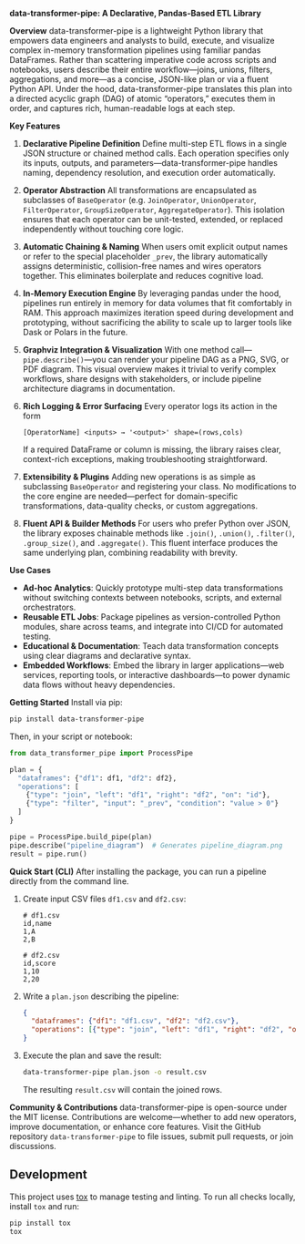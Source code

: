**data-transformer-pipe: A Declarative, Pandas-Based ETL Library**

**Overview**
data-transformer-pipe is a lightweight Python library that empowers data engineers and analysts to build, execute, and visualize complex in-memory transformation pipelines using familiar pandas DataFrames. Rather than scattering imperative code across scripts and notebooks, users describe their entire workflow—joins, unions, filters, aggregations, and more—as a concise, JSON-like plan or via a fluent Python API. Under the hood, data-transformer-pipe translates this plan into a directed acyclic graph (DAG) of atomic “operators,” executes them in order, and captures rich, human-readable logs at each step.

**Key Features**

1. **Declarative Pipeline Definition**
   Define multi-step ETL flows in a single JSON structure or chained method calls. Each operation specifies only its inputs, outputs, and parameters—data-transformer-pipe handles naming, dependency resolution, and execution order automatically.

2. **Operator Abstraction**
   All transformations are encapsulated as subclasses of `BaseOperator` (e.g. `JoinOperator`, `UnionOperator`, `FilterOperator`, `GroupSizeOperator`, `AggregateOperator`). This isolation ensures that each operator can be unit-tested, extended, or replaced independently without touching core logic.

3. **Automatic Chaining & Naming**
   When users omit explicit output names or refer to the special placeholder `_prev`, the library automatically assigns deterministic, collision-free names and wires operators together. This eliminates boilerplate and reduces cognitive load.

4. **In-Memory Execution Engine**
   By leveraging pandas under the hood, pipelines run entirely in memory for data volumes that fit comfortably in RAM. This approach maximizes iteration speed during development and prototyping, without sacrificing the ability to scale up to larger tools like Dask or Polars in the future.

5. **Graphviz Integration & Visualization**
   With one method call—`pipe.describe()`—you can render your pipeline DAG as a PNG, SVG, or PDF diagram. This visual overview makes it trivial to verify complex workflows, share designs with stakeholders, or include pipeline architecture diagrams in documentation.

6. **Rich Logging & Error Surfacing**
   Every operator logs its action in the form

   ```
   [OperatorName] <inputs> → '<output>' shape=(rows,cols)
   ```

   If a required DataFrame or column is missing, the library raises clear, context-rich exceptions, making troubleshooting straightforward.

7. **Extensibility & Plugins**
   Adding new operations is as simple as subclassing `BaseOperator` and registering your class. No modifications to the core engine are needed—perfect for domain-specific transformations, data-quality checks, or custom aggregations.

8. **Fluent API & Builder Methods**
   For users who prefer Python over JSON, the library exposes chainable methods like `.join()`, `.union()`, `.filter()`, `.group_size()`, and `.aggregate()`. This fluent interface produces the same underlying plan, combining readability with brevity.

**Use Cases**

* **Ad-hoc Analytics**: Quickly prototype multi-step data transformations without switching contexts between notebooks, scripts, and external orchestrators.
* **Reusable ETL Jobs**: Package pipelines as version-controlled Python modules, share across teams, and integrate into CI/CD for automated testing.
* **Educational & Documentation**: Teach data transformation concepts using clear diagrams and declarative syntax.
* **Embedded Workflows**: Embed the library in larger applications—web services, reporting tools, or interactive dashboards—to power dynamic data flows without heavy dependencies.

**Getting Started**
Install via pip:

```bash
pip install data-transformer-pipe
```

Then, in your script or notebook:

```python
from data_transformer_pipe import ProcessPipe

plan = {
  "dataframes": {"df1": df1, "df2": df2},
  "operations": [
    {"type": "join", "left": "df1", "right": "df2", "on": "id"},
    {"type": "filter", "input": "_prev", "condition": "value > 0"}
  ]
}

pipe = ProcessPipe.build_pipe(plan)
pipe.describe("pipeline_diagram")  # Generates pipeline_diagram.png
result = pipe.run()
```

**Quick Start (CLI)**
After installing the package, you can run a pipeline directly from the command line.

1. Create input CSV files `df1.csv` and `df2.csv`:

   ```csv
   # df1.csv
   id,name
   1,A
   2,B
   ```

   ```csv
   # df2.csv
   id,score
   1,10
   2,20
   ```

2. Write a `plan.json` describing the pipeline:

   ```json
   {
     "dataframes": {"df1": "df1.csv", "df2": "df2.csv"},
     "operations": [{"type": "join", "left": "df1", "right": "df2", "on": "id"}]
   }
   ```

3. Execute the plan and save the result:

   ```bash
   data-transformer-pipe plan.json -o result.csv
   ```

   The resulting `result.csv` will contain the joined rows.

**Community & Contributions**
data-transformer-pipe is open-source under the MIT license. Contributions are welcome—whether to add new operators, improve documentation, or enhance core features. Visit the GitHub repository `data-transformer-pipe` to file issues, submit pull requests, or join discussions.

## Development

This project uses [tox](https://tox.wiki) to manage testing and linting. To run
all checks locally, install `tox` and run:

```bash
pip install tox
tox
```
